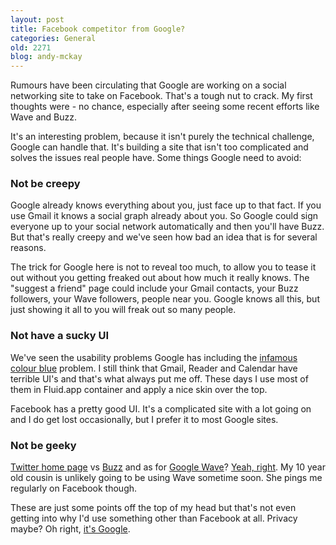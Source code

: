 ```yaml
---
layout: post
title: Facebook competitor from Google?
categories: General
old: 2271
blog: andy-mckay
---
```

<p>Rumours have been circulating that Google are working on a social networking site to take on Facebook. That's a tough nut to crack. My first thoughts were - no chance, especially after seeing some recent efforts like Wave and Buzz.</p>
<p>It's an interesting problem, because it isn't purely the technical challenge, Google can handle that. It's building a site that isn't too complicated and solves the issues real people have. Some things Google need to avoid:</p>
<h3>Not be creepy</h3>
<p>Google already knows everything about you, just face up to that fact. If you use Gmail it knows a social graph already about you. So Google could sign everyone up to your social network automatically and then you'll have Buzz. But that's really creepy and we've seen how bad an idea that is for several reasons.</p>
<p>The trick for Google here is not to reveal too much, to allow you to tease it out without you getting freaked out about how much it really knows. The "suggest a friend" page could include your Gmail contacts, your Buzz followers, your Wave followers, people near you. Google knows all this, but just showing it all to you will freak out so many people.</p>
<h3>Not have a sucky UI</h3>
<p>We've seen the usability problems Google has including the <a href="http://stopdesign.com/archive/2009/03/20/goodbye-google.html">infamous colour blue</a> problem. I still think that Gmail, Reader and Calendar have terrible UI's and that's what always put me off. These days I use most of them in Fluid.app container and apply a nice skin over the top.</p>
<p>Facebook has a pretty good UI. It's a complicated site with a lot going on and I do get lost occasionally, but I prefer it to most Google sites.</p>
<h3>Not be geeky</h3>
<p><a href="http://twitter.com/">Twitter home page</a> vs <a href="http://www.google.com/buzz">Buzz</a> and as for <a href="http://wave.google.com/about.html">Google Wave</a>? <a href="http://easiertounderstandthanwave.com/">Yeah, right</a>. My 10 year old cousin is unlikely going to be using Wave sometime soon. She pings me regularly on Facebook though.</p>
<p>These are just some points off the top of my head but that's not even getting into why I'd use something other than Facebook at all. Privacy maybe? Oh right, <a href="http://www.schneier.com/blog/archives/2009/12/my_reaction_to.html">it's Google</a>.</p>